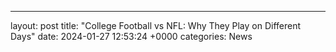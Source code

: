 ---
layout: post
title: "College Football vs NFL: Why They Play on Different Days"
date:   2024-01-27 12:53:24 +0000
categories: News
